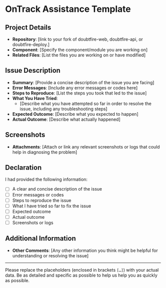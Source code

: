 # OnTrack Assistance Template

## Project Details

- **Repository**: [link to your fork of doubtfire-web, doubtfire-api, or doubtfire-deploy.]
- **Component**: [Specify the component/module you are working on]
- **Related Files**: [List the files you are working on or have modified]

## Issue Description

- **Summary**: [Provide a concise description of the issue you are facing]
- **Error Messages**: [Include any error messages or codes here]
- **Steps to Reproduce**: [List the steps you took that led to the issue]
- **What You Have Tried**:
  - [Describe what you have attempted so far in order to resolve the issue, including any
    troubleshooting steps]
- **Expected Outcome**: [Describe what you expected to happen]
- **Actual Outcome**: [Describe what actually happened]

## Screenshots

- **Attachments**: [Attach or link any relevant screenshots or logs that could help in diagnosing
  the problem]

## Declaration

I had provided the following information:

- [ ] A clear and concise description of the issue
- [ ] Error messages or codes
- [ ] Steps to reproduce the issue
- [ ] What I have tried so far to fix the issue
- [ ] Expected outcome
- [ ] Actual outcome
- [ ] Screenshots or logs

## Additional Information

- **Other Comments**: [Any other information you think might be helpful for understanding or
  resolving the issue]

---

Please replace the placeholders (enclosed in brackets `[…]`) with your actual data. Be as detailed
and specific as possible to help us help you as quickly as possible.
